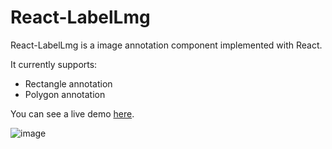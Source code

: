 # React-LabelLmg

React-LabelLmg is a image annotation component implemented with React.

It currently supports:
- Rectangle annotation
- Polygon annotation

You can see a live demo [here](https://dodosoya.github.io/react-labelimg).

![image](https://github.com/dodosoya/react-labelimg/blob/main/demo.gif?raw=true)
